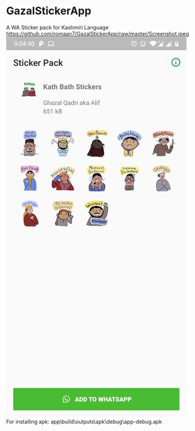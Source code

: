 # GazalStickerApp
A WA Sticker pack for Kashmiri Language
https://github.com/romaan7/GazalStickerApp/raw/master/Screenshot.jpeg
![alt text](Screenshot.jpeg?raw=true "SCREEN")
For installing apk: app\build\outputs\apk\debug\app-debug.apk

